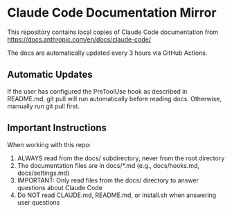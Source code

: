 # Claude Code Documentation Mirror

This repository contains local copies of Claude Code documentation from https://docs.anthropic.com/en/docs/claude-code/

The docs are automatically updated every 3 hours via GitHub Actions.

## Automatic Updates

If the user has configured the PreToolUse hook as described in README.md, git pull will run automatically before reading docs. Otherwise, manually run git pull first.

## Important Instructions

When working with this repo:
1. ALWAYS read from the docs/ subdirectory, never from the root directory
2. The documentation files are in docs/*.md (e.g., docs/hooks.md, docs/settings.md)
3. IMPORTANT: Only read files from the docs/ directory to answer questions about Claude Code
4. Do NOT read CLAUDE.md, README.md, or install.sh when answering user questions